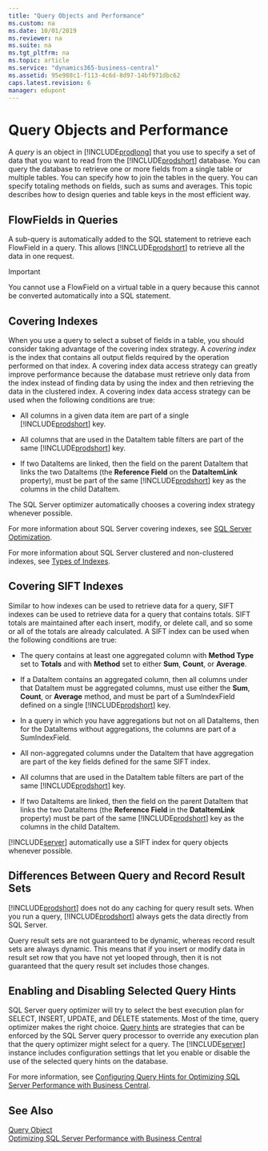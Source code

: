 ```yaml
---
title: "Query Objects and Performance"
ms.custom: na
ms.date: 10/01/2019
ms.reviewer: na
ms.suite: na
ms.tgt_pltfrm: na
ms.topic: article
ms.service: "dynamics365-business-central"
ms.assetid: 95e988c1-f113-4c6d-8d97-14bf971dbc62
caps.latest.revision: 6
manager: edupont
---
```

# Query Objects and Performance
A *query* is an object in [!INCLUDE[prodlong](../developer/includes/prodlong.md)] that you use to specify a set of data that you want to read from the [!INCLUDE[prodshort](../developer/includes/prodshort.md)] database. You can query the database to retrieve one or more fields from a single table or multiple tables. You can specify how to join the tables in the query. You can specify totaling methods on fields, such as sums and averages. This topic describes how to design queries and table keys in the most efficient way.  
  
## FlowFields in Queries  
 A sub-query is automatically added to the SQL statement to retrieve each FlowField in a query. This allows [!INCLUDE[prodshort](../developer/includes/prodshort.md)] to retrieve all the data in one request.  
  
> [!IMPORTANT]  
>  You cannot use a FlowField on a virtual table in a query because this cannot be converted automatically into a SQL statement.  
  
## Covering Indexes  
 When you use a query to select a subset of fields in a table, you should consider taking advantage of the covering index strategy. A *covering index* is the index that contains all output fields required by the operation performed on that index. A covering index data access strategy can greatly improve performance because the database must retrieve only data from the index instead of finding data by using the index and then retrieving the data in the clustered index. A covering index data access strategy can be used when the following conditions are true:  
  
-   All columns in a given data item are part of a single [!INCLUDE[prodshort](../developer/includes/prodshort.md)] key.  
  
-   All columns that are used in the DataItem table filters are part of the same [!INCLUDE[prodshort](../developer/includes/prodshort.md)] key.  
  
-   If two DataItems are linked, then the field on the parent DataItem that links the two DataItems \(the **Reference Field** on the **DataItemLink** property\), must be part of the same [!INCLUDE[prodshort](../developer/includes/prodshort.md)] key as the columns in the child DataItem.  
  
 The SQL Server optimizer automatically chooses a covering index strategy whenever possible.  
  
 For more information about SQL Server covering indexes, see [SQL Server Optimization](http://go.microsoft.com/fwlink/?LinkId=257836).  
  
 For more information about SQL Server clustered and non-clustered indexes, see [Types of Indexes](http://go.microsoft.com/fwlink/?LinkID=257835).  
  
## Covering SIFT Indexes  
 Similar to how indexes can be used to retrieve data for a query, SIFT indexes can be used to retrieve data for a query that contains totals. SIFT totals are maintained after each insert, modify, or delete call, and so some or all of the totals are already calculated. A SIFT index can be used when the following conditions are true:  
  
-   The query contains at least one aggregated column with **Method Type** set to **Totals** and with **Method** set to either **Sum**, **Count**, or **Average**.  
  
-   If a DataItem contains an aggregated column, then all columns under that DataItem must be aggregated columns, must use either the **Sum**, **Count**, or **Average** method, and must be part of a SumIndexField defined on a single [!INCLUDE[prodshort](../developer/includes/prodshort.md)] key.  
  
-   In a query in which you have aggregations but not on all DataItems, then for the DataItems without aggregations, the columns are part of a SumIndexField.  
  
-   All non-aggregated columns under the DataItem that have aggregation are part of the key fields defined for the same SIFT index.  
  
-   All columns that are used in the DataItem table filters are part of the same [!INCLUDE[prodshort](../developer/includes/prodshort.md)] key.  
  
-   If two DataItems are linked, then the field on the parent DataItem that links the two DataItems \(the **Reference Field** in the **DataItemLink** property\) must be part of the same [!INCLUDE[prodshort](../developer/includes/prodshort.md)] key as the columns in the child DataItem.  
  
 [!INCLUDE[server](../developer/includes/server.md)] automatically use a SIFT index for query objects whenever possible.  
  
## Differences Between Query and Record Result Sets  
 [!INCLUDE[prodshort](../developer/includes/prodshort.md)] does not do any caching for query result sets. When you run a query, [!INCLUDE[prodshort](../developer/includes/prodshort.md)] always gets the data directly from SQL Server.  
  
 Query result sets are not guaranteed to be dynamic, whereas record result sets are always dynamic. This means that if you insert or modify data in result set row that you have not yet looped through, then it is not guaranteed that the query result set includes those changes. 

## Enabling and Disabling Selected Query Hints

SQL Server query optimizer will try to select the best execution plan for SELECT, INSERT, UPDATE, and DELETE statements. Most of the time, query optimizer makes the right choice. [Query hints](https://docs.microsoft.com/en-us/sql/t-sql/queries/hints-transact-sql-query?view=sql-server-2017) are strategies that can be enforced by the SQL Server query processor to override any execution plan that the query optimizer might select for a query. The [!INCLUDE[server](../developer/includes/server.md)] instance includes configuration settings that let you enable or disable the use of the selected query hints on the database.

For more information, see [Configuring Query Hints for Optimizing SQL Server Performance with Business Central](sql-server-query-hints.md).
  
## See Also  
 [Query Object](../developer/devenv-query-object.md)  
 [Optimizing SQL Server Performance with Business Central](optimize-sql-server-performance.md)